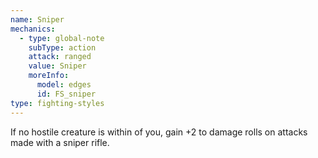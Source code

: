 ```yaml
---
name: Sniper
mechanics:
  - type: global-note
    subType: action
    attack: ranged
    value: Sniper
    moreInfo:
      model: edges
      id: FS_sniper
type: fighting-styles
---
```

If no hostile creature is within <me-distance length="30" /> of you, gain +2 to damage rolls on attacks made with a sniper rifle.

